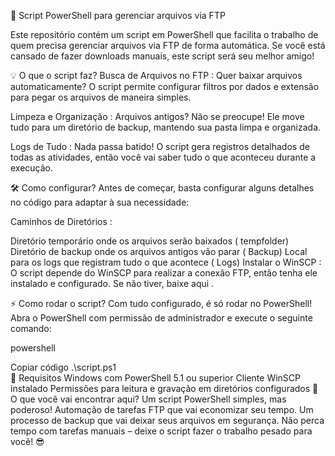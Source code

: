 🚀 Script PowerShell para gerenciar arquivos via FTP


Este repositório contém um script em PowerShell que facilita o trabalho de quem precisa gerenciar arquivos via FTP de forma automática. Se você está cansado de fazer downloads manuais, este script será seu melhor amigo!

💡 O que o script faz?
Busca de Arquivos no FTP :
Quer baixar arquivos automaticamente? O script permite configurar filtros por dados e extensão para pegar os arquivos de maneira simples.

Limpeza e Organização :
Arquivos antigos? Não se preocupe! Ele move tudo para um diretório de backup, mantendo sua pasta limpa e organizada.

Logs de Tudo :
Nada passa batido! O script gera registros detalhados de todas as atividades, então você vai saber tudo o que aconteceu durante a execução.

🛠️ Como configurar?
Antes de começar, basta configurar alguns detalhes no código para adaptar à sua necessidade:

Caminhos de Diretórios :

Diretório temporário onde os arquivos serão baixados ( tempfolder)
Diretório de backup onde os arquivos antigos vão parar ( Backup)
Local para os logs que registram tudo o que acontece ( Logs)
Instalar o WinSCP :
O script depende do WinSCP para realizar a conexão FTP, então tenha ele instalado e configurado. Se não tiver, baixe aqui .

⚡ Como rodar o script?
Com tudo configurado, é só rodar no PowerShell! Abra o PowerShell com permissão de administrador e execute o seguinte comando:

powershell

Copiar código
.\script.ps1  
🌟 Requisitos
Windows com PowerShell 5.1 ou superior
Cliente WinSCP instalado
Permissões para leitura e gravação em diretórios configurados
💬 O que você vai encontrar aqui?
Um script PowerShell simples, mas poderoso!
Automação de tarefas FTP que vai economizar seu tempo.
Um processo de backup que vai deixar seus arquivos em segurança.
Não perca tempo com tarefas manuais – deixe o script fazer o trabalho pesado para você! 😎
